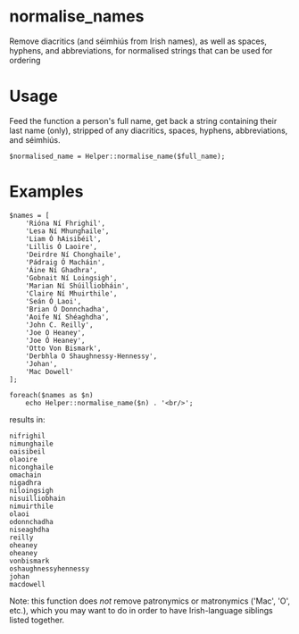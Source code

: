 # normalise_names
Remove diacritics (and séimhiús from Irish names), as well as spaces, hyphens, and abbreviations, for normalised strings that can be used for ordering

# Usage
Feed the function a person's full name, get back a string containing their last name (only), stripped of any diacritics, spaces, hyphens, abbreviations, and séimhiús.

    $normalised_name = Helper::normalise_name($full_name);

# Examples

    $names = [
        'Rióna Ní Fhrighil',
        'Lesa Ní Mhunghaile',
        'Liam Ó hAisibéil',
        'Lillis Ó Laoire',
        'Deirdre Ní Chonghaile',
        'Pádraig Ó Macháin',
        'Áine Ní Ghadhra',
        'Gobnait Ní Loingsigh',
        'Marian Ní Shúilliobháin',
        'Claire Ní Mhuirthile',
        'Seán Ó Laoi',
        'Brian Ó Donnchadha',
        'Aoife Ní Shéaghdha',
        'John C. Reilly',
        'Joe O Heaney',
        'Joe Ó Heaney',
        'Otto Von Bismark',
        'Derbhla O Shaughnessy-Hennessy',
        'Johan',
        'Mac Dowell'
    ];

    foreach($names as $n)
        echo Helper::normalise_name($n) . '<br/>';

results in:

    nifrighil
    nimunghaile
    oaisibeil
    olaoire
    niconghaile
    omachain
    nigadhra
    niloingsigh
    nisuilliobhain
    nimuirthile
    olaoi
    odonnchadha
    niseaghdha
    reilly
    oheaney
    oheaney
    vonbismark
    oshaughnessyhennessy
    johan
    macdowell
    
Note: this function does *not* remove patronymics or matronymics ('Mac', 'O', etc.), which you may want to do in order to have Irish-language siblings listed together.    
